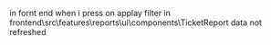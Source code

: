 
in fornt end when i press on applay filter in frontend\src\features\reports\ui\components\TicketReport
data not refreshed
